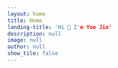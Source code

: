 ```yaml
---
layout: home
title: Home
landing-title: 'Hi 👋 I'm Yoo Jin'
description: null
image: null
author: null
show_tile: false
---
```

